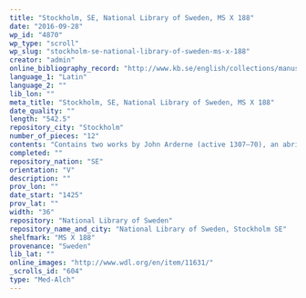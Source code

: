 ```yaml
---
title: "Stockholm, SE, National Library of Sweden, MS X 188"
date: "2016-09-28"
wp_id: "4870"
wp_type: "scroll"
wp_slug: "stockholm-se-national-library-of-sweden-ms-x-188"
creator: "admin"
online_bibliography_record: "http://www.kb.se/english/collections/manuscripts/older/phisicali/"
language_1: "Latin"
language_2: ""
lib_lon: ""
meta_title: "Stockholm, SE, National Library of Sweden, MS X 188"
date_quality: ""
length: "542.5"
repository_city: "Stockholm"
number_of_pieces: "12"
contents: "Contains two works by John Arderne (active 1307–70), an abridged version of \"De arte phisicali et de cirurgia\" (Of the physical arts and surgery) and Fistula in ano. Also included is a tract on obstetrics by another author, Muscio."
completed: ""
repository_nation: "SE"
orientation: "V"
description: ""
prov_lon: ""
date_start: "1425"
prov_lat: ""
width: "36"
repository: "National Library of Sweden"
repository_name_and_city: "National Library of Sweden, Stockholm SE"
shelfmark: "MS X 188"
provenance: "Sweden"
lib_lat: ""
online_images: "http://www.wdl.org/en/item/11631/"
_scrolls_id: "604"
type: "Med-Alch"
---
```



